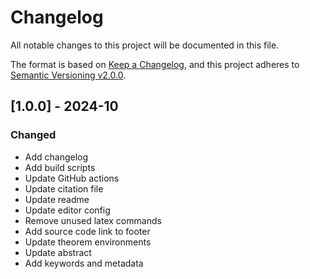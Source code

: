 # Changelog

All notable changes to this project will be documented in this file.

The format is based on [Keep a Changelog](https://keepachangelog.com/en/1.0.0/),
and this project adheres to [Semantic Versioning v2.0.0](https://semver.org/spec/v2.0.0.html).

## [1.0.0] - 2024-10

### Changed

- Add changelog
- Add build scripts
- Update GitHub actions
- Update citation file
- Update readme
- Update editor config
- Remove unused latex commands
- Add source code link to footer
- Update theorem environments
- Update abstract
- Add keywords and metadata
